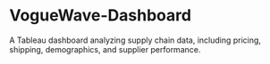 # VogueWave-Dashboard
A Tableau dashboard analyzing supply chain data, including pricing, shipping, demographics, and supplier performance.
